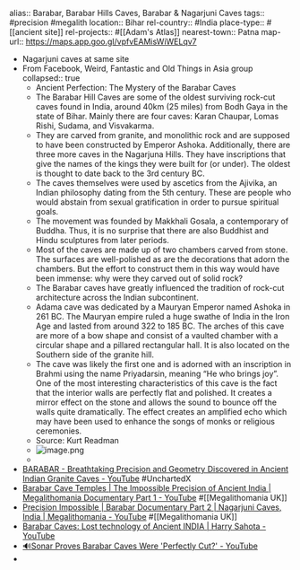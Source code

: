 alias:: Barabar, Barabar Hills Caves, Barabar & Nagarjuni Caves
tags:: #precision #megalith
location:: Bihar
rel-country:: #India
place-type:: #[[ancient site]]
rel-projects:: #[[Adam's Atlas]]
nearest-town:: Patna
map-url:: https://maps.app.goo.gl/vpfvEAMisWiWELqv7

- Nagarjuni caves at same site
- From Facebook, Weird, Fantastic and Old Things in Asia group
  collapsed:: true
	- Ancient Perfection: The Mystery of the Barabar Caves
	- The Barabar Hill Caves are some of the oldest surviving rock-cut caves found in India, around 40km (25 miles) from Bodh Gaya in the state of Bihar. Mainly there are four caves: Karan Chaupar, Lomas Rishi, Sudama, and Visvakarma.
	- They are carved from granite, and monolithic rock and are supposed to have been constructed by Emperor Ashoka. Additionally, there are three more caves in the Nagarjuna Hills. They have inscriptions that give the names of the kings they were built for (or under). The oldest is thought to date back to the 3rd century BC.
	- The caves themselves were used by ascetics from the Ajivika, an Indian philosophy dating from the 5th century. These are people who would abstain from sexual gratification in order to pursue spiritual goals.
	- The movement was founded by Makkhali Gosala, a contemporary of Buddha. Thus, it is no surprise that there are also Buddhist and Hindu sculptures from later periods.
	- Most of the caves are made up of two chambers carved from stone. The surfaces are well-polished as are the decorations that adorn the chambers. But the effort to construct them in this way would have been immense: why were they carved out of solid rock?
	- The Barabar caves have greatly influenced the tradition of rock-cut architecture across the Indian subcontinent.
	- Adama cave was dedicated by a Mauryan Emperor named Ashoka in 261 BC. The Mauryan empire ruled a huge swathe of India in the Iron Age and lasted from around 322 to 185 BC. The arches of this cave are more of a bow shape and consist of a vaulted chamber with a circular shape and a pillared rectangular hall. It is also located on the Southern side of the granite hill.
	- The cave was likely the first one and is adorned with an inscription in Brahmi using the name Priyadarsin, meaning “He who brings joy”. One of the most interesting characteristics of this cave is the fact that the interior walls are perfectly flat and polished. It creates a mirror effect on the stone and allows the sound to bounce off the walls quite dramatically. The effect creates an amplified echo which may have been used to enhance the songs of monks or religious ceremonies.
	- Source: Kurt Readman
	- ![image.png](../assets/image_1732908155080_0.png)
	-
- [BARABAR - Breathtaking Precision and Geometry Discovered in Ancient Indian Granite Caves - YouTube](https://www.youtube.com/watch?v=6RJ3Epd_SXk) #UnchartedX
- [Barabar Cave Temples | The Impossible Precision of Ancient India | Megalithomania Documentary Part 1 - YouTube](https://www.youtube.com/watch?v=KzZ00BEeY-M) #[[Megalithomania UK]]
- [Precision Impossible | Barabar Documentary Part 2 | Nagarjuni Caves, India | Megalithomania - YouTube](https://www.youtube.com/watch?v=cyOC-abshCw) #[[Megalithomania UK]]
- [Barabar Caves: Lost technology of Ancient INDIA | Harry Sahota - YouTube](https://www.youtube.com/watch?v=4nGnA0ZrwEk)
- [🔊Sonar Proves Barabar Caves Were 'Perfectly Cut?' - YouTube](https://www.youtube.com/watch?v=VWaxeD3jqGE)
-
